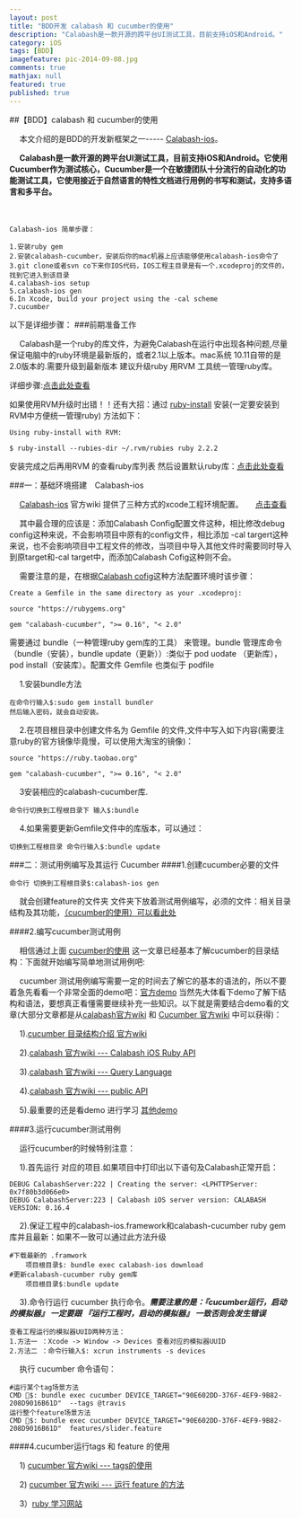 ```yaml
---
layout: post
title: "BDD开发 calabash 和 cucumber的使用"
description: "Calabash是一款开源的跨平台UI测试工具，目前支持iOS和Android。"
category: iOS
tags: [BDD]
imagefeature: pic-2014-09-08.jpg
comments: true
mathjax: null
featured: true
published: true
---
```



##【BDD】calabash 和 cucumber的使用

　	本文介绍的是BDD的开发新框架之一----- [Calabash-ios](https://github.com/calabash/calabash-ios)。

　	**Calabash是一款开源的跨平台UI测试工具，目前支持iOS和Android。它使用Cucumber作为测试核心，Cucumber是一个在敏捷团队十分流行的自动化的功能测试工具，它使用接近于自然语言的特性文档进行用例的书写和测试，支持多语言和多平台。**

<!--more-->

　

	Calabash-ios 简单步骤：

	1.安装ruby gem
	2.安装calabash-cucumber，安装后你的mac机器上应该能够使用calabash-ios命令了
	3.git clone或者svn co下来你IOS代码，IOS工程主目录是有一个.xcodeproj的文件的，找到它进入到该目录
	4.calabash-ios setup
	5.calabash-ios gen
	6.In Xcode, build your project using the -cal scheme
	7.cucumber
  以下是详细步骤：
###前期准备工作

　	Calabash是一个ruby的库文件，为避免Calabash在运行中出现各种问题,尽量保证电脑中的ruby环境是最新版的，或者2.1以上版本。mac系统 10.11自带的是2.0版本的.需要升级到最新版本 建议升级ruby 用RVM 工具统一管理ruby库。

详细步骤:[点击此处查看](https://ruby-china.org/wiki/install_ruby_guide)

如果使用RVM升级时出错！！还有大招：通过 [ruby-install](https://github.com/postmodern/ruby-install#readme) 安装(一定要安装到RVM中方便统一管理ruby) 方法如下：

	Using ruby-install with RVM:

	$ ruby-install --rubies-dir ~/.rvm/rubies ruby 2.2.2

安装完成之后再用RVM 的查看ruby库列表 然后设置默认ruby库：[点击此处查看](https://ruby-china.org/wiki/install_ruby_guide)
	

###一：基础环境搭建　Calabash-ios	

　	[Calabash-ios](https://github.com/calabash/calabash-ios) 官方wiki 提供了三种方式的xcode工程环境配置。
　	[点击查看](https://github.com/calabash/calabash-ios/wiki/Tutorial%3A-How-to-add-Calabash-to-Xcode)


　	其中最合理的应该是：添加Calabash Config配置文件这种，相比修改debug config这种来说，不会影响项目中原有的config文件，相比添加 -cal targert这种来说，也不会影响项目中工程文件的修改，当项目中导入其他文件时需要同时导入到原target和-cal target中，而添加Calabash Cofig这种则不会。

　	需要注意的是，在根据[Calabash cofig](https://github.com/calabash/calabash-ios/wiki/Tutorial%3A-Calabash-config)这种方法配置环境时该步骤：

	Create a Gemfile in the same directory as your .xcodeproj:

	source "https://rubygems.org"

	gem "calabash-cucumber", ">= 0.16", "< 2.0"


需要通过 bundle（一种管理ruby gem库的工具） 来管理。bundle 管理库命令（bundle（安装），bundle update（更新））:类似于 pod uodate （更新库），pod install（安装库）。配置文件 Gemfile 也类似于 podfile

　	1.安装bundle方法

	在命令行输入$:sudo gem install bundler
	然后输入密码，就会自动安装。

　	2.在项目根目录中创建文件名为 Gemfile 的文件,文件中写入如下内容(需要注意ruby的官方镜像毕竟慢，可以使用大淘宝的镜像)：

	source "https://ruby.taobao.org" 

	gem "calabash-cucumber", ">= 0.16", "< 2.0"

　	3安装相应的calabash-cucumber库.

	命令行切换到工程根目录下 输入$:bundle 

　	4.如果需要更新Gemfile文件中的库版本，可以通过：

	切换到工程根目录 命令行输入$:bundle update

###二：测试用例编写及其运行 Cucumber
####1.创建cucumber必要的文件


	命令行 切换到工程根目录$:calabash-ios gen

　	就会创建feature的文件夹 文件夹下放着测试用例编写，必须的文件：相关目录结构及其功能，[（cucumber的使用）可以看此处](http://blog.csdn.net/liangliang103377/article/details/49928279) 


####2.编写cucumber测试用例

　	相信通过上面 [cucumber的使用](http://blog.csdn.net/liangliang103377/article/details/49928279) 这一文章已经基本了解cucumber的目录结构：下面就开始编写简单地测试用例吧:

　	cucumber 测试用例编写需要一定的时间去了解它的基本的语法的，所以不要着急先看看一个非常全面的demo吧：[官方demo](https://github.com/calabash/ios-smoke-test-app) 当然先大体看下demo了解下结构和语法，要想真正看懂需要继续补充一些知识。以下就是需要结合demo看的文章(大部分文章都是从[calabash官方wiki](https://github.com/calabash/calabash-ios/wiki) 和 [Cucumber 官方wiki](https://github.com/cucumber/cucumber/wiki/A-Table-Of-Content) 中可以获得)：


　	1).[cucumber 目录结构介绍 官方wiki](https://github.com/cucumber/cucumber/wiki/Cucumber-Backgrounder) 

　	2).[calabash 官方wiki --- Calabash iOS Ruby API](https://github.com/calabash/calabash-ios/wiki/Calabash-iOS-Ruby-API)

　	3).[calabash 官方wiki --- Query Language](https://github.com/calabash/calabash-ios/wiki/Query-Language)

　	4).[calabash 官方wiki --- public API](http://calabashapi.xamarin.com/ios/_index.html)


　	5).最重要的还是看demo 进行学习 [其他demo](https://github.com/jmoody/briar-ios-example)

####3.运行cucumber测试用例

　	运行cucumber的时候特别注意：

　	1).首先运行 对应的项目.如果项目中打印出以下语句及Calabash正常开启：

	DEBUG CalabashServer:222 | Creating the server: <LPHTTPServer: 0x7f80b3d066e0>
	DEBUG CalabashServer:223 | Calabash iOS server version: CALABASH VERSION: 0.16.4
　	2).保证工程中的calabash-ios.framework和calabash-cucumber ruby gem库并且最新：如果不一致可以通过此方法升级

	#下载最新的 .framwork
		项目根目录$: bundle exec calabash-ios download  
	#更新calabash-cucumber ruby gem库  
		项目根目录$:bundle update    

　	3).命令行运行 cucumber 执行命令。***需要注意的是：『cucumber运行，启动的模拟器』 一定要跟 『运行工程时，启动的模拟器』 一致否则会发生错误***

	查看工程运行的模拟器UUID两种方法：
	1.方法一 ：Xcode -> Window -> Devices 查看对应的模拟器UUID
	2.方法二 ：命令行输入$: xcrun instruments -s devices
　	执行 cucumber 命令语句：

	#运行某个tag场景方法
	CMD $: bundle exec cucumber DEVICE_TARGET="90E602DD-376F-4EF9-9B82-208D9016B61D"  --tags @travis
	运行整个feature场景方法
	CMD $: bundle exec cucumber DEVICE_TARGET="90E602DD-376F-4EF9-9B82-208D9016B61D"  features/slider.feature
####4.cucumber运行tags 和 feature 的使用

　	1) [cucumber 官方wiki --- tags的使用](https://github.com/cucumber/cucumber/wiki/Tags)

　	2) [cucumber 官方wiki --- 运行 feature 的方法](https://github.com/cucumber/cucumber/wiki/Running-Features)
　	

 　	3）[ruby 学习网站](http://www.runoob.com/ruby/ruby-tutorial.html)




	
　	
	
